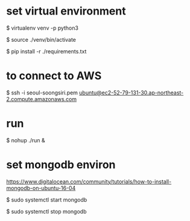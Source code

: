 
# set virtual environment 

$ virtualenv venv -p python3

$ source ./venv/bin/activate

$ pip install -r ./requirements.txt

# to connect to AWS 

$ ssh -i seoul-soongsiri.pem ubuntu@ec2-52-79-131-30.ap-northeast-2.compute.amazonaws.com

# run

$ nohup ./run &

# set mongodb environ

https://www.digitalocean.com/community/tutorials/how-to-install-mongodb-on-ubuntu-16-04

$ sudo systemctl start mongodb

$ sudo systemctl stop mongodb
